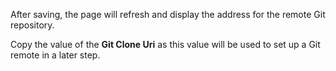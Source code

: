 After saving, the page will refresh and display the address for the remote Git repository.<br>

Copy the value of the **Git Clone Uri** as this value will be used to set up a Git remote in a later step.